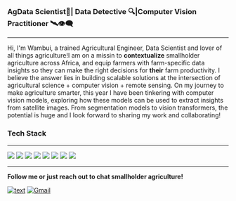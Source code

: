 ### AgData Scientist🌾| Data Detective 🔍|Computer Vision Practitioner 🛰️👁️‍🗨️
---
Hi, I'm Wambui, a trained Agricultural Engineer, Data Scientist and lover of all things agriculture!I am on a missin to **contextualize** smallholder agriculture across Africa, and equip farmers with farm-specific data insights so they can make the right decisions for **their** farm productivity. I believe the answer lies in building scalable solutions at the intersection of agricultural science + computer vision + remote sensing.
On my journey to make agriculture smarter, this year I have been tinkering with computer vision models, exploring how these models can be used to extract insights from satellite images. From segmentation models to vision transformers, the potential is huge and I look forward to sharing my work and collaborating!

### Tech Stack
---
  <img src="https://img.shields.io/badge/Python-FFD43B?style=for-the-badge&logo=python&logoColor=blue" /> <img src="https://img.shields.io/badge/Selenium-43B02A?style=for-the-badge&logo=Selenium&logoColor=white" /> <img src="https://img.shields.io/badge/MySQL-005C84?style=for-the-badge&logo=mysql&logoColor=white" /> <img src="https://img.shields.io/badge/Tableau-E97627?style=for-the-badge&logo=Tableau&logoColor=white" /> <img src="https://img.shields.io/badge/OpenCV-27338e?style=for-the-badge&logo=OpenCV&logoColor=white" /> <img src="https://img.shields.io/badge/PyTorch-EE4C2C?style=for-the-badge&logo=pytorch&logoColor=white" /> <img src="https://img.shields.io/badge/TensorFlow-FF6F00?style=for-the-badge&logo=tensorflow&logoColor=white" /> <img src="https://img.shields.io/badge/scikit_learn-F7931E?style=for-the-badge&logo=scikit-learn&logoColor=white" /> 

---
**Follow me or just reach out to chat smallholder agriculture!**

[![text](https://img.shields.io/badge/LinkedIn-0077B5?style=for-the-badge&logo=linkedin&logoColor=white)](www.linkedin.com/in/mwangiwambui) [![Gmail](https://img.shields.io/badge/Gmail-D14836?style=for-the-badge&logo=gmail&logoColor=white)](mailto:mwangi25.mercy@gmail.com)







